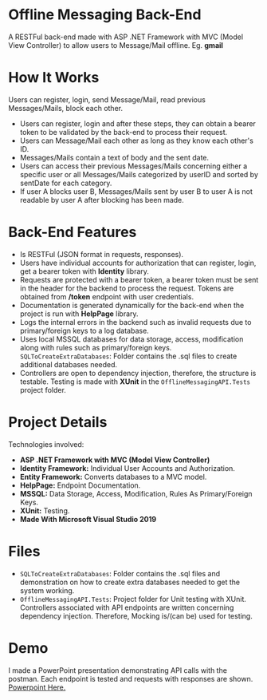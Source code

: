 # Offline Messaging Back-End
A RESTFul back-end made with ASP .NET Framework with MVC (Model View Controller) to allow users to Message/Mail offline. Eg. __gmail__

# How It Works
Users can register, login, send Message/Mail, read previous Messages/Mails, block each other.
* Users can register, login and after these steps, they can obtain a bearer token to be validated by the back-end to process their request.
* Users can Message/Mail each other as long as they know each other's ID.
* Messages/Mails contain a text of body and the sent date.
* Users can access their previous Messages/Mails concerning either a specific user or all Messages/Mails categorized by userID and sorted by sentDate for each category. 
* If user A blocks user B, Messages/Mails sent by user B to user A is not readable by user A after blocking has been made.

# Back-End Features
* Is RESTFul (JSON format in requests, responses).
* Users have individual accounts for authorization that can register, login, get a bearer token with __Identity__ library.
* Requests are protected with a bearer token, a bearer token must be sent in the header for the backend to process the request. Tokens are obtained from __/token__ endpoint with user credentials.
* Documentation is generated dynamically for the back-end when the project is run with __HelpPage__ library.
* Logs the internal errors in the backend such as invalid requests due to primary/foreign keys to a log database.
* Uses local MSSQL databases for data storage, access, modification along with rules such as primary/foreign keys. `SQLToCreateExtraDatabases`: Folder contains the .sql files to create additional databases needed.
* Controllers are open to dependency injection, therefore, the structure is testable. Testing is made with __XUnit__ in the `OfflineMessagingAPI.Tests` project folder.

# Project Details
Technologies involved:
* __ASP .NET Framework with MVC (Model View Controller)__
* __Identity Framework:__ Individual User Accounts and Authorization.
* __Entity Framework:__ Converts databases to a MVC model.
* __HelpPage:__ Endpoint Documentation. 
* __MSSQL:__ Data Storage, Access, Modification, Rules As Primary/Foreign Keys.
* __XUnit:__ Testing.
* __Made With Microsoft Visual Studio 2019__

# Files
* `SQLToCreateExtraDatabases`: Folder contains the .sql files and demonstration on how to create extra databases needed to get the system working.
* `OfflineMessagingAPI.Tests`: Project folder for Unit testing with XUnit. Controllers associated with API endpoints are written concerning dependency injection. Therefore, Mocking is/(can be) used for testing. 

# Demo
I made a PowerPoint presentation demonstrating API calls with the postman. Each endpoint is tested and requests with responses are shown. [Powerpoint Here.](APITestsWithPostman.pptx)